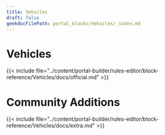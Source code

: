 ```yaml
---
title: Vehicles
draft: false
geekdocFilePath: portal_blocks/Vehicles/_index.md
---
```

# Vehicles
{{< include file="../content/portal-builder/rules-editor/block-reference/Vehicles/docs/official.md" >}}

# Community Additions

{{< include file="../content/portal-builder/rules-editor/block-reference/Vehicles/docs/extra.md" >}}